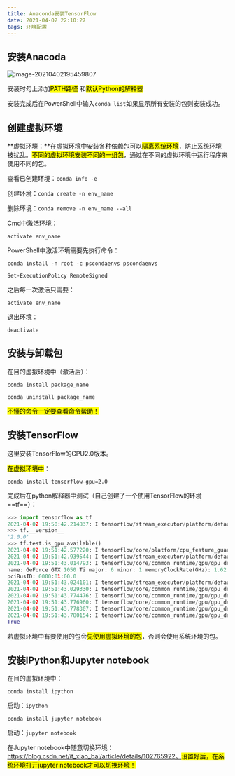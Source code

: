 ```yaml
---
title: Anaconda安装TensorFlow
date: 2021-04-02 22:10:27
tags: 环境配置
---
```


## 安装Anacoda

[Anacoda官网]: https://www.anaconda.com/

![image-20210402195459807](/Anaconda安装TensorFlow/image-20210402195459807.png)

安装时勾上添加<mark>PATH路径</mark> 和<mark>默认Python的解释器</mark>

安装完成后在PowerShell中输入``conda list``如果显示所有安装的包则安装成功。

## 创建虚拟环境

**虚拟环境：**在虚拟环境中安装各种依赖包可以<mark>隔离系统环境</mark>，防止系统环境被扰乱。<mark>不同的虚拟环境安装不同的一组包</mark>，通过在不同的虚拟环境中运行程序来使用不同的包。

查看已创建环境：`conda info -e`

创建环境：``conda create -n env_name``

删除环境：`conda remove -n env_name --all`

Cmd中激活环境：

``activate env_name``

PowerShell中激活环境需要先执行命令：

``conda install -n root -c pscondaenvs pscondaenvs``

``Set-ExecutionPolicy RemoteSigned``

之后每一次激活只需要：

``activate env_name``

退出环境：

`deactivate`

## 安装与卸载包

在目的虚拟环境中（激活后）：

`conda install package_name`

`conda uninstall package_name`

<mark>不懂的命令一定要查看命令帮助！</mark>

## 安装TensorFlow

这里安装TensorFlow的GPU2.0版本。

<mark>在虚拟环境中</mark>：

``conda install tensorflow-gpu=2.0``

完成后在python解释器中测试（自己创建了一个使用TensorFlow的环境==tf==）：

```python
>>> import tensorflow as tf
2021-04-02 19:50:42.214837: I tensorflow/stream_executor/platform/default/dso_loader.cc:44] Successfully opened dynamic library cudart64_100.dll
>>> tf.__version__
'2.0.0'
>>> tf.test.is_gpu_available()
2021-04-02 19:51:42.577220: I tensorflow/core/platform/cpu_feature_guard.cc:142] Your CPU supports instructions that this TensorFlow binary was not compiled to use: AVX AVX2
2021-04-02 19:51:42.939544: I tensorflow/stream_executor/platform/default/dso_loader.cc:44] Successfully opened dynamic library nvcuda.dll
2021-04-02 19:51:43.014793: I tensorflow/core/common_runtime/gpu/gpu_device.cc:1618] Found device 0 with properties:
name: GeForce GTX 1050 Ti major: 6 minor: 1 memoryClockRate(GHz): 1.62
pciBusID: 0000:01:00.0
2021-04-02 19:51:43.024101: I tensorflow/stream_executor/platform/default/dlopen_checker_stub.cc:25] GPU libraries are statically linked, skip dlopen check.
2021-04-02 19:51:43.029330: I tensorflow/core/common_runtime/gpu/gpu_device.cc:1746] Adding visible gpu devices: 0
2021-04-02 19:51:43.774476: I tensorflow/core/common_runtime/gpu/gpu_device.cc:1159] Device interconnect StreamExecutor with strength 1 edge matrix:
2021-04-02 19:51:43.776960: I tensorflow/core/common_runtime/gpu/gpu_device.cc:1165]      0
2021-04-02 19:51:43.778307: I tensorflow/core/common_runtime/gpu/gpu_device.cc:1178] 0:   N
2021-04-02 19:51:43.780154: I tensorflow/core/common_runtime/gpu/gpu_device.cc:1304] Created TensorFlow device (/device:GPU:0 with 2998 MB memory) -> physical GPU (device: 0, name: GeForce GTX 1050 Ti, pci bus id: 0000:01:00.0, compute capability: 6.1)
True
```

若虚拟环境中有要使用的包会<mark>先使用虚拟环境的包</mark>，否则会使用系统环境的包。

## 安装IPython和Jupyter notebook

在目的虚拟环境中：

``conda install ipython``

启动：``ipython``

``conda install jupyter notebook``

启动：``jupyter notebook``

在Jupyter notebook中随意切换环境：https://blog.csdn.net/it_xiao_bai/article/details/102765922。<mark>设置好后，在系统环境打开jupyter notebook才可以切换环境！</mark>